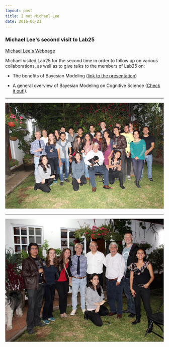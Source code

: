 ```yaml
---
layout: post
title: I met Michael Lee
date: 2016-06-21
---
```


### Michael Lee's second visit to Lab25

<a class='link' href="http://faculty.sites.uci.edu/mdlee/">Michael Lee's Webpage</a>

Michael visited Lab25 for the second time in order to follow up on various collaborations, as well as to give talks to the members of Lab25 on:

* The benefits of Bayesian Modeling  (<a class='link' href="/presentations/Lee_BayesianBenefits.pdf">link to the presentation</a>)

* A general overview of Bayesian Modeling on Cognitive Science (<a class='link' href="/presentations/Lee_June2016.pdf">Check it out!</a>).

----
![Alt text](/LabPictures/IMG_5430.JPG)

----
![Alt text](/LabPictures/IMG_5221.jpg)

